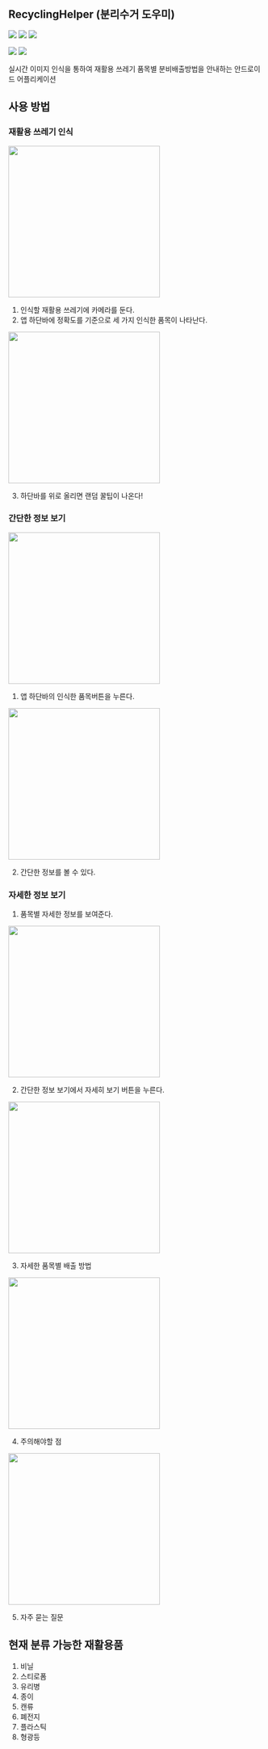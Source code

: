 ## RecyclingHelper (분리수거 도우미) 

<img src="https://img.shields.io/badge/language-Java-007396?style=flat"> <img src="https://img.shields.io/badge/license-MIT-6DB33F?style=flat"> <img src="https://img.shields.io/badge/license-MIT-007396?style=flat"> 

<img src="https://img.shields.io/badge/Android-3DDC84?style=flat&logo=Android&logoColor=white"> <img src="https://img.shields.io/badge/TensorFlowLite-FF6F00?style=flat&logo=TensorFlow&logoColor=white">

실시간 이미지 인식을 통하여 재활용 쓰레기 품목별 분비배출방법을 안내하는 안드로이드 어플리케이션

## 사용 방법
### 재활용 쓰레기 인식
<img src="https://user-images.githubusercontent.com/27201209/134797411-f420c605-9079-4b72-8daa-ca5136708ac0.jpg" width="300px" height="auto"/>

1. 인식할 재활용 쓰레기에 카메라를 둔다.
2. 앱 하단바에 정확도를 기준으로 세 가지 인식한 품목이 나타난다.

<img src="https://user-images.githubusercontent.com/27201209/134797413-728c0b34-e9c1-45fb-b8fb-27d8c02bb095.jpg" width="300px" height="auto"/>

3. 하단바를 위로 올리면 랜덤 꿀팁이 나온다!

### 간단한 정보 보기
<img src="https://user-images.githubusercontent.com/27201209/134797494-2b68bb7c-ef75-4dc7-96e4-130df3f1f433.jpg" width="300px" height="auto"/>

1. 앱 하단바의 인식한 품목버튼을 누른다.

<img src="https://user-images.githubusercontent.com/27201209/134797470-f49e077a-62b8-43ef-b75f-b5195aa0268b.jpg" width="300px" height="auto"/>


2. 간단한 정보를 볼 수 있다.

### 자세한 정보 보기
1. 품목별 자세한 정보를 보여준다.

<img src="https://user-images.githubusercontent.com/27201209/134797470-f49e077a-62b8-43ef-b75f-b5195aa0268b.jpg" width="300px" height="auto"/>

2. 간단한 정보 보기에서 자세히 보기 버튼을 누른다.

<img src="https://user-images.githubusercontent.com/27201209/134797421-37ea2533-7219-4c9c-95d6-50a9713c474c.jpg" width="300px" height="auto"/>

3. 자세한 품목별 배출 방법

<img src="https://user-images.githubusercontent.com/27201209/134797420-50a269a9-2947-459d-b1d9-26e42609a2d5.jpg" width="300px" height="auto"/>

4. 주의해야할 점

<img src="https://user-images.githubusercontent.com/27201209/134797416-da60795e-bebe-44c4-942e-99d443546926.jpg" width="300px" height="auto"/>

5. 자주 묻는 질문

## 현재 분류 가능한 재활용품
1. 비닐
2. 스티로폼
3. 유리병
4. 종이
5. 캔류
6. 폐전지
7. 플라스틱
8. 형광등
